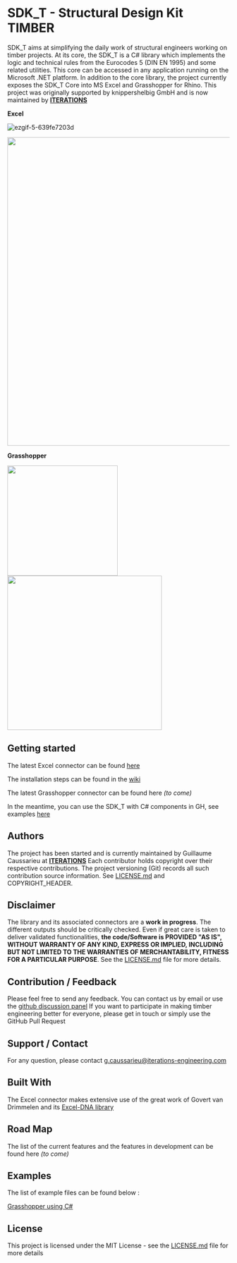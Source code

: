# SDK_T - Structural Design Kit TIMBER
SDK_T aims at simplifying the daily work of structural engineers working on timber projects. At its core, the SDK_T is a C# library which implements the logic and technical rules from the Eurocodes 5 (DIN EN 1995) and some related utilities. This core can be accessed in any application running on the Microsoft .NET platform. In addition to the core library, the project currently exposes the SDK_T Core into MS Excel and Grasshopper for Rhino.
This project was originally supported by knippershelbig GmbH and is now maintained by **[ITERATIONS](https://iterations-engineering.com/)** 

<b>Excel</b>

![ezgif-5-639fe7203d](https://user-images.githubusercontent.com/43774443/234279448-ab06318e-1957-4f30-99c6-15ffa39c6005.gif)

<img src="https://github.com/knippershelbig/StructuralDesignKit_Holz/assets/43774443/bfb4be47-db09-4012-8506-a06b4648feed" width="700px">



<b>Grasshopper</b> 
 
<img src="https://github.com/knippershelbig/StructuralDesignKit_Holz/assets/43774443/805a85d9-88ae-45fc-9b5c-b5441cff6e0d" width="250px"><img src="https://github-production-user-asset-6210df.s3.amazonaws.com/43774443/237315167-023fc44b-d953-4578-b2c9-20c9eca56ff2.gif" width="350px">
 
  
   
## Getting started
The latest Excel connector can be found [here](https://github.com/Gcaussarieu/StructuralDesignKit_Timber/releases)

The installation steps can be found in the [wiki](https://github.com/Gcaussarieu/StructuralDesignKit_Timber/wiki/Getting-Started-with-SDK_Excel)

The latest Grasshopper connector can be found here _(to come)_

In the meantime, you can use the SDK_T with C# components in GH, see examples [here](https://github.com/Gcaussarieu/StructuralDesignKit_Timber/tree/master/GrasshopperDemo)



## Authors
The project has been started and is currently maintained by Guillaume Caussarieu at **[ITERATIONS](https://iterations-engineering.com/)** 
Each contributor holds copyright over their respective contributions. The project versioning (Git) records all such contribution source information. See [LICENSE.md](https://github.com/Gcaussarieu/StructuralDesignKit/blob/master/LICENSE) and COPYRIGHT_HEADER.

## Disclaimer
The library and its associated connectors are a **work in progress**. The different outputs should be critically checked. Even if great care is taken to deliver validated functionalities, **the code/Software is PROVIDED "AS IS", WITHOUT WARRANTY OF ANY KIND, EXPRESS OR IMPLIED, INCLUDING BUT NOT LIMITED TO THE WARRANTIES OF MERCHANTABILITY, FITNESS FOR A PARTICULAR PURPOSE**. See the [LICENSE.md](https://github.com/Gcaussarieu/StructuralDesignKit_Timber/blob/master/LICENSE.txt) file for more details.

## Contribution / Feedback
Please feel free to send any feedback. You can contact us by email or use the [github discussion panel](https://github.com/Gcaussarieu/StructuralDesignKit_Timber/discussions)
If you want to participate in making timber engineering better for everyone, please get in touch or simply use the GitHub Pull Request

## Support / Contact
For any question, please contact g.caussarieu@iterations-engineering.com

## Built With
The Excel connector makes extensive use of the great work of Govert van Drimmelen and its [Excel-DNA library](https://excel-dna.net/)

## Road Map
The list of the current features and the features in development can be found here _(to come)_

## Examples
The list of example files can be found below :

[Grasshopper using C#](https://github.com/Gcaussarieu/StructuralDesignKit_Timber/tree/master/GrasshopperDemo)

## License
This project is licensed under the MIT License - see the [LICENSE.md](https://github.com/Gcaussarieu/StructuralDesignKit_Timber/blob/master/LICENSE.txt) file for more details
